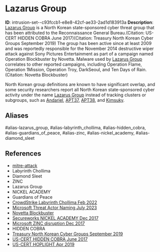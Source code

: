 # Lazarus Group

**ID**: intrusion-set--c93fccb1-e8e8-42cf-ae33-2ad1d183913a
**Description**: [Lazarus Group](https://attack.mitre.org/groups/G0032) is a North Korean state-sponsored cyber threat group that has been attributed to the Reconnaissance General Bureau.(Citation: US-CERT HIDDEN COBRA June 2017)(Citation: Treasury North Korean Cyber Groups September 2019) The group has been active since at least 2009 and was reportedly responsible for the November 2014 destructive wiper attack against Sony Pictures Entertainment as part of a campaign named Operation Blockbuster by Novetta. Malware used by [Lazarus Group](https://attack.mitre.org/groups/G0032) correlates to other reported campaigns, including Operation Flame, Operation 1Mission, Operation Troy, DarkSeoul, and Ten Days of Rain.(Citation: Novetta Blockbuster)

North Korean group definitions are known to have significant overlap, and some security researchers report all North Korean state-sponsored cyber activity under the name [Lazarus Group](https://attack.mitre.org/groups/G0032) instead of tracking clusters or subgroups, such as [Andariel](https://attack.mitre.org/groups/G0138), [APT37](https://attack.mitre.org/groups/G0067), [APT38](https://attack.mitre.org/groups/G0082), and [Kimsuky](https://attack.mitre.org/groups/G0094).   

## Aliases
#alias-lazarus_group, #alias-labyrinth_chollima, #alias-hidden_cobra, #alias-guardians_of_peace, #alias-zinc, #alias-nickel_academy, #alias-diamond_sleet

## References
- [mitre-attack](https://attack.mitre.org/groups/G0032)
- Labyrinth Chollima
- Diamond Sleet
- ZINC
- Lazarus Group
- NICKEL ACADEMY
- Guardians of Peace
- [CrowdStrike Labyrinth Chollima Feb 2022](https://web.archive.org/web/20210723190317/https://adversary.crowdstrike.com/en-US/adversary/labyrinth-chollima/)
- [Microsoft Threat Actor Naming July 2023](https://learn.microsoft.com/en-us/microsoft-365/security/intelligence/microsoft-threat-actor-naming?view=o365-worldwide)
- [Novetta Blockbuster](https://web.archive.org/web/20160226161828/https://www.operationblockbuster.com/wp-content/uploads/2016/02/Operation-Blockbuster-Report.pdf)
- [Secureworks NICKEL ACADEMY Dec 2017](https://www.secureworks.com/about/press/media-alert-secureworks-discovers-north-korean-cyber-threat-group-lazarus-spearphishing)
- [Microsoft ZINC disruption Dec 2017](https://blogs.microsoft.com/on-the-issues/2017/12/19/microsoft-facebook-disrupt-zinc-malware-attack-protect-customers-internet-ongoing-cyberthreats/)
- HIDDEN COBRA
- [Treasury North Korean Cyber Groups September 2019](https://home.treasury.gov/news/press-releases/sm774)
- [US-CERT HIDDEN COBRA June 2017](https://www.us-cert.gov/ncas/alerts/TA17-164A)
- [US-CERT HOPLIGHT Apr 2019](https://www.us-cert.gov/ncas/analysis-reports/AR19-100A)
